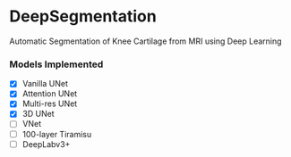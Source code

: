 # DeepSegmentation
Automatic Segmentation of Knee Cartilage from MRI using Deep Learning 

### Models Implemented

- [x] Vanilla UNet 
- [x] Attention UNet
- [x] Multi-res UNet
- [x] 3D UNet
- [ ] VNet
- [ ] 100-layer Tiramisu
- [ ] DeepLabv3+ 
